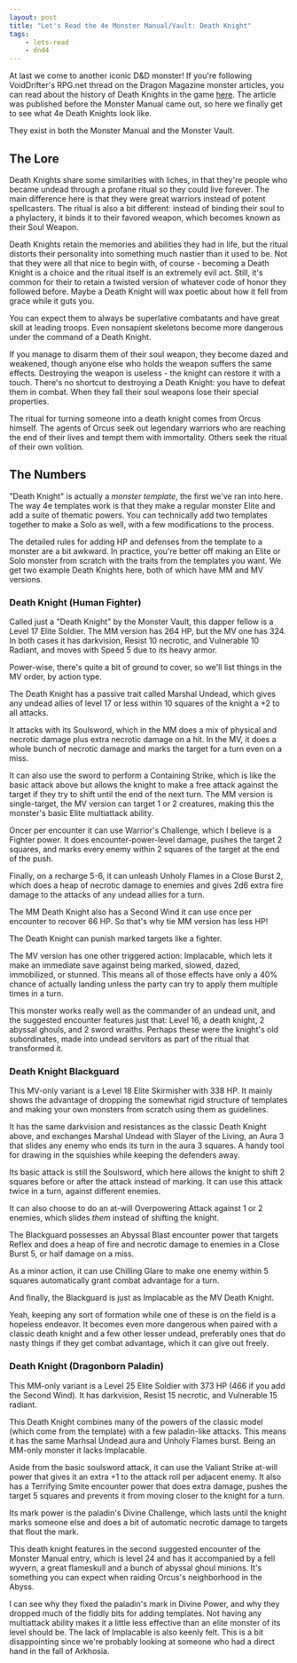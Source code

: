 ```yaml
---
layout: post
title: "Let's Read the 4e Monster Manual/Vault: Death Knight"
tags:
    - lets-read
    - dnd4
---
```


At last we come to another iconic D&D monster! If you're following VoidDrifter's
RPG.net thread on the Dragon Magazine monster articles, you can read about the
history of Death Knights in the game [here][1]. The article was published before
the Monster Manual came out, so here we finally get to see what 4e Death Knights
look like.

They exist in both the Monster Manual and the Monster Vault.

## The Lore

Death Knights share some similarities with liches, in that they're people who
became undead through a profane ritual so they could live forever. The main
difference here is that they were great warriors instead of potent
spellcasters. The ritual is also a bit different: instead of binding their soul
to a phylactery, it binds it to their favored weapon, which becomes known as
their Soul Weapon.

Death Knights retain the memories and abilities they had in life, but the ritual
distorts their personality into something much nastier than it used to be. Not
that they were all that nice to begin with, of course - becoming a Death Knight
is a choice and the ritual itself is an extremely evil act. Still, it's common
for their to retain a twisted version of whatever code of honor they followed
before. Maybe a Death Knight will wax poetic about how it fell from grace while
it guts you.

You can expect them to always be superlative combatants and have great skill at
leading troops. Even nonsapient skeletons become more dangerous under the
command of a Death Knight.

If you manage to disarm them of their soul weapon, they become dazed and
weakened, though anyone else who holds the weapon suffers the same
effects. Destroying the weapon is useless - the knight can restore it with a
touch. There's no shortcut to destroying a Death Knight: you have to defeat them
in combat. When they fall their soul weapons lose their special properties.

The ritual for turning someone into a death knight comes from Orcus
himself. The agents of Orcus seek out legendary warriors who are reaching the
end of their lives and tempt them with immortality. Others seek the ritual of
their own volition.

## The Numbers

"Death Knight" is actually a _monster template_, the first we've ran into
here. The way 4e templates work is that they make a regular monster Elite and
add a suite of thematic powers. You can technically add two templates together
to make a Solo as well, with a few modifications to the process.

The detailed rules for adding HP and defenses from the template to a monster are
a bit awkward. In practice, you're better off making an Elite or Solo monster
from scratch with the traits from the templates you want. We get two example
Death Knights here, both of which have MM and MV versions.

### Death Knight (Human Fighter)

Called just a "Death Knight" by the Monster Vault, this dapper fellow is a Level
17 Elite Soldier. The MM version has 264 HP, but the MV one has 324. In both
cases it has darkvision, Resist 10 necrotic, and Vulnerable 10 Radiant, and
moves with Speed 5 due to its heavy armor.

Power-wise, there's quite a bit of ground to cover, so we'll list things in the
MV order, by action type.

The Death Knight has a passive trait called Marshal Undead, which gives any
undead allies of level 17 or less within 10 squares of the knight a +2 to all
attacks.

It attacks with its Soulsword, which in the MM does a mix of physical and
necrotic damage plus extra necrotic damage on a hit. In the MV, it does a whole
bunch of necrotic damage and marks the target for a turn even on a miss.

It can also use the sword to perform a Containing Strike, which is like the
basic attack above but allows the knight to make a free attack against the
target if they try to shift until the end of the next turn. The MM version is
single-target, the MV version can target 1 or 2 creatures, making this the
monster's basic Elite multiattack ability.

Oncer per encounter it can use Warrior's Challenge, which I believe is a Fighter
power. It does encounter-power-level damage, pushes the target 2 squares, and
marks every enemy within 2 squares of the target at the end of the push.

Finally, on a recharge 5-6, it can unleash Unholy Flames in a Close Burst 2,
which does a heap of necrotic damage to enemies and gives 2d6 extra fire damage
to the attacks of any undead allies for a turn.

The MM Death Knight also has a Second Wind it can use once per encounter to
recover 66 HP. So that's why tie MM version has less HP!

The Death Knight can punish marked targets like a fighter.

The MV version has one other triggered action: Implacable, which lets it make an
immediate save against being marked, slowed, dazed, immobilized, or
stunned. This means all of those effects have only a 40% chance of actually
landing unless the party can try to apply them multiple times in a turn.

This monster works really well as the commander of an undead unit, and the
suggested encounter features just that: Level 16, a death knight, 2 abyssal
ghouls, and 2 sword wraiths. Perhaps these were the knight's old subordinates,
made into undead servitors as part of the ritual that transformed it.

### Death Knight Blackguard

This MV-only variant is a Level 18 Elite Skirmisher with 338 HP. It mainly shows
the advantage of dropping the somewhat rigid structure of templates and making
your own monsters from scratch using them as guidelines.

It has the same darkvision and resistances as the classic Death Knight above,
and exchanges Marshal Undead with Slayer of the Living, an Aura 3 that slides
any enemy who ends its turn in the aura 3 squares. A handy tool for drawing in
the squishies while keeping the defenders away.

Its basic attack is still the Soulsword, which here allows the knight to shift 2
squares before or after the attack instead of marking. It can use this attack
twice in a turn, against different enemies.

It can also choose to do an at-will Overpowering Attack against 1 or 2 enemies,
which slides _them_ instead of shifting the knight.

The Blackguard possesses an Abyssal Blast encounter power that targets Reflex
and does a heap of fire and necrotic damage to enemies in a Close Burst 5, or
half damage on a miss.

As a minor action, it can use Chilling Glare to make one enemy within 5 squares
automatically grant combat advantage for a turn.

And finally, the Blackguard is just as Implacable as the MV Death Knight.

Yeah, keeping any sort of formation while one of these is on the field is a
hopeless endeavor. It becomes even more dangerous when paired with a classic
death knight and a few other lesser undead, preferably ones that do nasty things
if they get combat advantage, which it can give out freely.

### Death Knight (Dragonborn Paladin)

This MM-only variant is a Level 25 Elite Soldier with 373 HP (466 if you add the
Second Wind). It has darkvision, Resist 15 necrotic, and Vulnerable 15 radiant.

This Death Knight combines many of the powers of the classic model (which come
from the template) with a few paladin-like attacks. This means it has the same
Marhsal Undead aura and Unholy Flames burst. Being an MM-only monster it lacks
Implacable.

Aside from the basic soulsword attack, it can use the Valiant Strike at-will
power that gives it an extra +1 to the attack roll per adjacent enemy. It also
has a Terrifying Smite encounter power that does extra damage, pushes the target
5 squares and prevents it from moving closer to the knight for a turn.

Its mark power is the paladin's Divine Challenge, which lasts until the knight
marks someone else and does a bit of automatic necrotic damage to targets that
flout the mark.

This death knight features in the second suggested encounter of the Monster
Manual entry, which is level 24 and has it accompanied by a fell wyvern, a great
flameskull and a bunch of abyssal ghoul minions. It's something you can expect
when raiding Orcus's neighborhood in the Abyss.

I can see why they fixed the paladin's mark in Divine Power, and why they
dropped much of the fiddly bits for adding templates. Not having any multiattack
ability makes it a little less effective than an elite monster of its level
should be. The lack of Implacable is also keenly felt. This is a bit
disappointing since we're probably looking at someone who had a direct hand in
the fall of Arkhosia.


[1]: https://forum.rpg.net/index.php?threads/lets-read-4e-dragon-dungeon-magazine-monster-articles.840167/post-22345155
